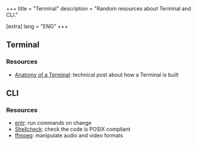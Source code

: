 +++
title = "Terminal"
description = "Random resources about Terminal and CLI."

[extra]
lang = "ENG"
+++

## Terminal

### Resources

* [Anatomy of a Terminal](https://poor.dev/blog/terminal-anatomy/): technical post about how a Terminal is built

## CLI

### Resources

* [entr](https://eradman.com/entrproject/): run commands on change
* [Shellcheck](https://www.shellcheck.net/): check the code is POSIX compliant
* [ffmpeg](https://ffmpeg.org/): manipulate audio and video formats

